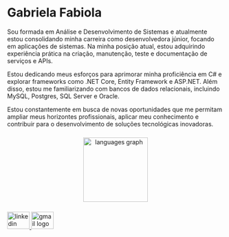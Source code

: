 <h1 align="left">Gabriela Fabiola</h1>

Sou formada em Análise e Desenvolvimento de Sistemas e atualmente estou consolidando minha carreira como desenvolvedora júnior, focando em aplicações de sistemas. Na minha posição atual, estou adquirindo experiência prática na criação, manutenção, teste e documentação de serviços e APIs.

Estou dedicando meus esforços para aprimorar minha proficiência em C# e explorar frameworks como .NET Core, Entity Framework e ASP.NET. Além disso, estou me familiarizando com bancos de dados relacionais, incluindo MySQL, Postgres, SQL Server e Oracle.

Estou constantemente em busca de novas oportunidades que me permitam ampliar meus horizontes profissionais, aplicar meu conhecimento e contribuir para o desenvolvimento de soluções tecnológicas inovadoras.



###

<div align="center">
  <img src="https://github-readme-stats.vercel.app/api/top-langs?username=gaabscode&locale=en&hide_title=false&layout=compact&card_width=320&langs_count=5&theme=dracula&hide_border=false&order=2" height="150" alt="languages graph"  />
</div>

###




<div align="left">
  <a href="https://www.linkedin.com/in/gabrielafabiola/" target="_blank">
    <img src="https://raw.githubusercontent.com/maurodesouza/profile-readme-generator/master/src/assets/icons/social/linkedin/default.svg" width="52" height="40" alt="linkedin logo"  />
  </a>
  <a href="ggabrielafabiola@gmail.com" target="_blank">
    <img src="https://raw.githubusercontent.com/maurodesouza/profile-readme-generator/master/src/assets/icons/social/gmail/default.svg" width="52" height="40" alt="gmail logo"  />
  </a>
</div>
